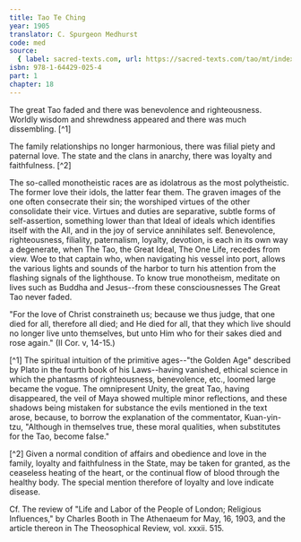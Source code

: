 ```yaml
---
title: Tao Te Ching
year: 1905
translator: C. Spurgeon Medhurst
code: med
source:
  { label: sacred-texts.com, url: https://sacred-texts.com/tao/mt/index.htm }
isbn: 978-1-64429-025-4
part: 1
chapter: 18
---
```


The great Tao faded and there was benevolence and righteousness. Worldly wisdom and shrewdness appeared and there was much dissembling. [^1]

The family relationships no longer harmonious, there was filial piety and paternal love. The state and the clans in anarchy, there was loyalty and faithfulness. [^2]

The so-called monotheistic races are as idolatrous as the most polytheistic. The former love their idols, the latter fear them. The graven images of the one often consecrate their sin; the worshiped virtues of the other consolidate their vice. Virtues and duties are separative, subtle forms of self-assertion, something lower than that Ideal of ideals which identifies itself with the All, and in the joy of service annihilates self. Benevolence, righteousness, filiality, paternalism, loyalty, devotion, is each in its own way a degenerate, when The Tao, the Great Ideal, The One Life, recedes from view. Woe to that captain who, when navigating his vessel into port, allows the various lights and sounds of the harbor to turn his attention from the flashing signals of the lighthouse. To know true monotheism, meditate on lives such as Buddha and Jesus--from these consciousnesses The Great Tao never faded.

"For the love of Christ constraineth us; because we thus judge, that one died for all, therefore all died; and He died for all, that they which live should no longer live unto themselves, but unto Him who for their sakes died and rose again." (II Cor. v, 14-15.)

[^1] The spiritual intuition of the primitive ages--"the Golden Age" described by Plato in the fourth book of his Laws--having vanished, ethical science in which the phantasms of righteousness, benevolence, etc., loomed large became the vogue. The omnipresent Unity, the great Tao, having disappeared, the veil of Maya showed multiple minor reflections, and these shadows being mistaken for substance the evils mentioned in the text arose, because, to borrow the explanation of the commentator, Kuan-yin-tzu, "Although in themselves true, these moral qualities, when substitutes for the Tao, become false."

[^2] Given a normal condition of affairs and obedience and love in the family, loyalty and faithfulness in the State, may be taken for granted, as the ceaseless heating of the heart, or the continual flow of blood through the healthy body. The special mention therefore of loyalty and love indicate disease.

Cf. The review of "Life and Labor of the People of London; Religious Influences," by Charles Booth in The Athenaeum for May, 16, 1903, and the article thereon in The Theosophical Review, vol. xxxii. 515.
